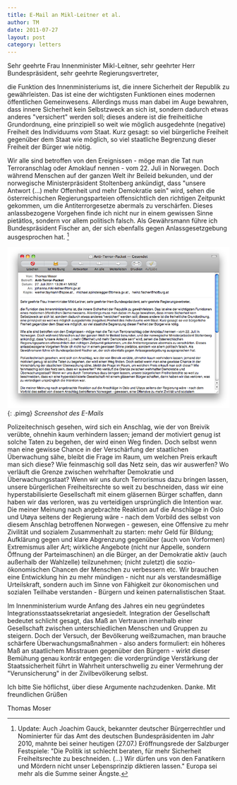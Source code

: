 ```yaml
---
title: E-Mail an Mikl-Leitner et al.
author: TM
date: 2011-07-27
layout: post
category: letters 
---
```


Sehr geehrte Frau Innenminister Mikl-Leitner, sehr geehrter Herr Bundespräsident, sehr geehrte Regierungsvertreter,

die Funktion des Innenministeriums ist, die innere Sicherheit der Republik zu gewährleisten. Das ist eine der wichtigsten Funktionen eines modernen öffentlichen Gemeinwesens. Allerdings muss man dabei im Auge bewahren, dass innere Sicherheit kein Selbstzweck an sich ist, sondern dadurch etwas anderes "versichert" werden soll; dieses andere ist die freiheitliche Grundordnung, eine prinzipiell so weit wie möglich ausgedehnte (negative) Freiheit des Individuums _vom_ Staat. Kurz gesagt: so viel bürgerliche Freiheit gegenüber dem Staat wie möglich, so viel staatliche Begrenzung dieser Freiheit der Bürger wie nötig.

Wir alle sind betroffen von den Ereignissen - möge man die Tat nun Terroranschlag oder Amoklauf nennen - vom 22. Juli in Norwegen. Doch während Menschen auf der ganzen Welt ihr Beileid bekunden, und der norwegische Ministerpräsident Stoltenberg ankündigt, dass "unsere Antwort (...) mehr Offenheit und mehr Demokratie sein" wird, sehen die österreichischen Regierungsparteien offensichtlich den richtigen Zeitpunkt gekommen, um die Antiterrorgesetze abermals zu verschärfen. Dieses anlassbezogene Vorgehen finde ich nicht nur in einem gewissen Sinne pietätlos, sondern vor allem politisch falsch. Als Gewährsmann führe ich Bundespräsident Fischer an, der sich ebenfalls gegen Anlassgesetzgebung ausgesprochen hat. [^update]

![](/assets/mikl-leitner-letter.png){: .pimg}
*Screenshot des E-Mails*

Polizeitechnisch gesehen, wird sich ein Anschlag, wie der von Breivik verübte, ohnehin kaum verhindern lassen; jemand der motiviert genug ist solche Taten zu begehen, der wird einen Weg finden. Doch selbst wenn man eine gewisse Chance in der Verschärfung der staatlichen Überwachung sähe, bleibt die Frage im Raum, um welchen Preis erkauft man sich diese? Wie feinmaschig soll das Netz sein, das wir auswerfen? Wo verläuft die Grenze zwischen wehrhafter Demokratie und Überwachungsstaat? Wenn wir uns durch Terrorismus dazu bringen lassen, unsere bürgerlichen Freiheitsrechte so weit zu beschneiden, dass wir eine hyperstabilisierte Gesellschaft mit einem gläsernen Bürger schaffen, dann haben wir das verloren, was zu verteidigen ursprünglich die Intention war.
Die meiner Meinung nach angebrachte Reaktion auf die Anschläge in Oslo und Utøya seitens der Regierung wäre - nach dem Vorbild des selbst von diesem Anschlag betroffenen Norwegen - gewesen, eine Offensive zu mehr Zivilität und sozialem Zusammenhalt zu starten: mehr Geld für Bildung; Aufklärung gegen und klare Abgrenzung gegenüber (auch von Vorformen) Extremismus aller Art; wirkliche Angebote (nicht nur Appelle, sondern Öffnung der Parteimaschinen) an die Bürger, an der Demokratie aktiv (auch außerhalb der Wahlzelle) teilzunehmen; (nicht zuletzt) die sozio-ökonomischen Chancen der Menschen zu verbessern etc. Wir brauchen eine Entwicklung hin zu mehr mündigen - nicht nur als verstandesmäßige Urteilskraft, sondern auch im Sinne von Fähigkeit zur ökonomischen und sozialen Teilhabe verstanden - Bürgern und keinen paternalistischen Staat.

Im Innenministerium wurde Anfang des Jahres ein neu gegründetes Integrationsstaatssekretariat angesiedelt. Integration der Gesellschaft bedeutet schlicht gesagt, das Maß an Vertrauen innerhalb einer Gesellschaft zwischen unterschiedlichen Menschen und Gruppen zu steigern. Doch der Versuch, der Bevölkerung weißzumachen, man brauche schärfere Überwachungsmaßnahmen - also anders formuliert: ein höheres Maß an staatlichem Misstrauen gegenüber den Bürgern - wirkt dieser Bemühung genau konträr entgegen: die vordergründige Verstärkung der Staatssicherheit führt in Wahrheit unterschwellig zu einer Vermehrung der "Verunsicherung" in der Zivilbevölkerung selbst.

Ich bitte Sie höflichst, über diese Argumente nachzudenken. Danke.
Mit freundlichen Grüßen

Thomas Moser

[^update]: Update: Auch Joachim Gauck, bekannter deutscher Bürgerrechtler und Nominierter für das Amt des deutschen Bundespräsidenten im Jahr 2010, mahnte bei seiner heutigen (27.07.) Eröffnungsrede der Salzburger Festspiele: "Die Politik ist schlecht beraten, für mehr Sicherheit Freiheitsrechte zu beschneiden. (…) Wir dürfen uns von den Fanatikern und Mördern nicht unser Lebensprinzip diktieren lassen." Europa sei mehr als die Summe seiner Ängste.